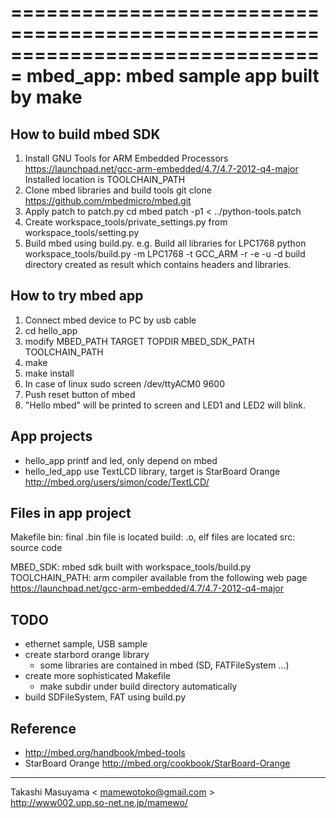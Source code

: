 ===============================================================================
mbed_app: mbed sample app built by make
===============================================================================

How to build mbed SDK
---------------------
1. Install GNU Tools for ARM Embedded Processors
  https://launchpad.net/gcc-arm-embedded/4.7/4.7-2012-q4-major
  Installed location is TOOLCHAIN_PATH
2. Clone mbed libraries and build tools
    git clone https://github.com/mbedmicro/mbed.git
3. Apply patch to patch.py
    cd mbed
    patch -p1 < ../python-tools.patch
4. Create workspace_tools/private_settings.py from workspace_tools/setting.py
5. Build mbed using build.py. e.g. Build all libraries for LPC1768
    python workspace_tools/build.py -m LPC1768 -t GCC_ARM -r -e -u -d
  build directory created as result which contains headers and libraries.

How to try mbed app
-------------------
1. Connect mbed device to PC by usb cable
2. cd hello_app
3. modify MBED_PATH TARGET TOPDIR MBED_SDK_PATH TOOLCHAIN_PATH
4. make
5. make install
6. In case of linux
    sudo screen /dev/ttyACM0 9600
7. Push reset button of mbed
8. "Hello mbed" will be printed to screen and LED1 and LED2 will blink.

App projects
------------
* hello_app
 printf and led, only depend on mbed
* hello_led_app
 use TextLCD library, target is StarBoard Orange
 http://mbed.org/users/simon/code/TextLCD/

Files in app project
--------------------
Makefile
bin: final .bin file is located
build: .o, elf files are located
src: source code

MBED_SDK: mbed sdk built with workspace_tools/build.py
TOOLCHAIN_PATH: arm compiler available from the following web page
  https://launchpad.net/gcc-arm-embedded/4.7/4.7-2012-q4-major

TODO
-----------
* ethernet sample, USB sample
* create starbord orange library
   * some libraries are contained in mbed (SD, FATFileSystem ...)
* create more sophisticated Makefile
   * make subdir under build directory automatically
* build SDFileSystem, FAT using build.py

Reference
---------
* http://mbed.org/handbook/mbed-tools
* StarBoard Orange
  http://mbed.org/cookbook/StarBoard-Orange

----
Takashi Masuyama < mamewotoko@gmail.com >  
http://www002.upp.so-net.ne.jp/mamewo/
